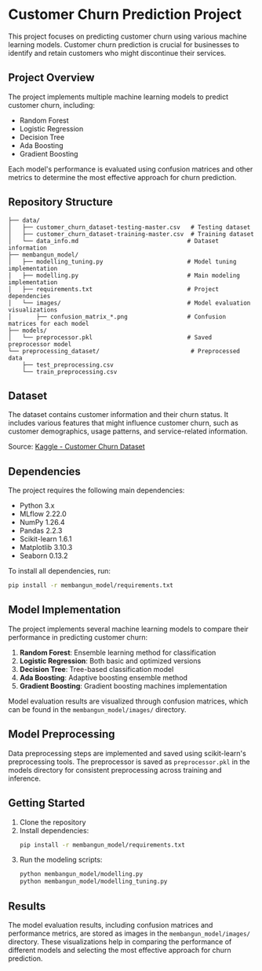 # Customer Churn Prediction Project

This project focuses on predicting customer churn using various machine learning models. Customer churn prediction is crucial for businesses to identify and retain customers who might discontinue their services.

## Project Overview

The project implements multiple machine learning models to predict customer churn, including:
- Random Forest
- Logistic Regression
- Decision Tree
- Ada Boosting
- Gradient Boosting

Each model's performance is evaluated using confusion matrices and other metrics to determine the most effective approach for churn prediction.

## Repository Structure

```
├── data/
│   ├── customer_churn_dataset-testing-master.csv   # Testing dataset
│   ├── customer_churn_dataset-training-master.csv  # Training dataset
│   └── data_info.md                               # Dataset information
├── membangun_model/
│   ├── modelling_tuning.py                        # Model tuning implementation
│   ├── modelling.py                               # Main modeling implementation
│   ├── requirements.txt                           # Project dependencies
│   └── images/                                    # Model evaluation visualizations
│       ├── confusion_matrix_*.png                 # Confusion matrices for each model
├── models/
│   └── preprocessor.pkl                           # Saved preprocessor model
└── preprocessing_dataset/                          # Preprocessed data
    ├── test_preprocessing.csv
    └── train_preprocessing.csv
```

## Dataset

The dataset contains customer information and their churn status. It includes various features that might influence customer churn, such as customer demographics, usage patterns, and service-related information.

Source: [Kaggle - Customer Churn Dataset](https://www.kaggle.com/datasets/muhammadshahidazeem/customer-churn-dataset)

## Dependencies

The project requires the following main dependencies:
- Python 3.x
- MLflow 2.22.0
- NumPy 1.26.4
- Pandas 2.2.3
- Scikit-learn 1.6.1
- Matplotlib 3.10.3
- Seaborn 0.13.2

To install all dependencies, run:
```bash
pip install -r membangun_model/requirements.txt
```

## Model Implementation

The project implements several machine learning models to compare their performance in predicting customer churn:

1. **Random Forest**: Ensemble learning method for classification
2. **Logistic Regression**: Both basic and optimized versions
3. **Decision Tree**: Tree-based classification model
4. **Ada Boosting**: Adaptive boosting ensemble method
5. **Gradient Boosting**: Gradient boosting machines implementation

Model evaluation results are visualized through confusion matrices, which can be found in the `membangun_model/images/` directory.

## Model Preprocessing

Data preprocessing steps are implemented and saved using scikit-learn's preprocessing tools. The preprocessor is saved as `preprocessor.pkl` in the models directory for consistent preprocessing across training and inference.

## Getting Started

1. Clone the repository
2. Install dependencies:
   ```bash
   pip install -r membangun_model/requirements.txt
   ```
3. Run the modeling scripts:
   ```bash
   python membangun_model/modelling.py
   python membangun_model/modelling_tuning.py
   ```

## Results

The model evaluation results, including confusion matrices and performance metrics, are stored as images in the `membangun_model/images/` directory. These visualizations help in comparing the performance of different models and selecting the most effective approach for churn prediction.